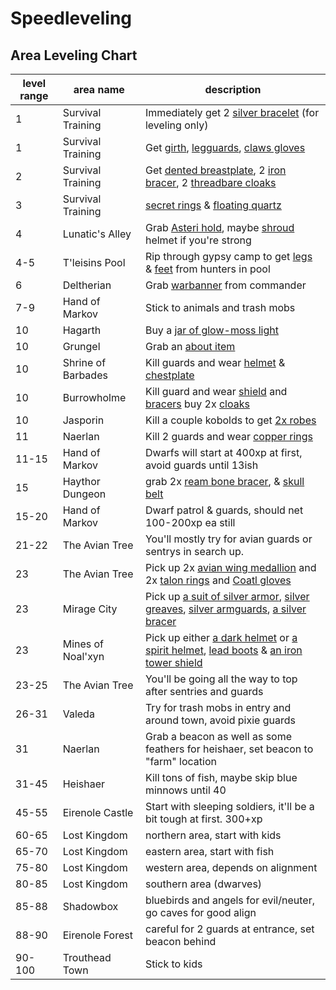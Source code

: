 # Speedleveling

## Area Leveling Chart

| level range | area name | description |
| --- | --- | --- |
| 1 | Survival Training | Immediately get 2 [silver bracelet](https://itemcalculator.nathanielinman.com/#/dashboard?vnum=3772) (for leveling only) |
| 1 | Survival Training | Get [girth](https://itemcalculator.nathanielinman.com/#/dashboard?vnum=3780), [legguards](https://itemcalculator.nathanielinman.com/#/dashboard?vnum=3768), [claws gloves](https://itemcalculator.nathanielinman.com/#/dashboard?vnum=3709) |
| 2 | Survival Training | Get [dented breastplate](https://itemcalculator.nathanielinman.com/#/dashboard?vnum=3764), 2 [iron bracer](https://itemcalculator.nathanielinman.com/#/dashboard?vnum=3753), 2 [threadbare cloaks](https://itemcalculator.nathanielinman.com/#/dashboard?lvnum=3705) |
| 3 | Survival Training | [secret rings](https://itemcalculator.nathanielinman.com/#/dashboard?vnum=3763) & [floating quartz](https://itemcalculator.nathanielinman.com/#/dashboard?vnum=3770) |
| 4 | Lunatic's Alley | Grab [Asteri hold](https://itemcalculator.nathanielinman.com/#/dashboard?vnum=25388), maybe [shroud](https://itemcalculator.nathanielinman.com/#/dashboard?vnum=25382) helmet if you're strong |
| 4-5 | T'leisins Pool | Rip through gypsy camp to get [legs](https://itemcalculator.nathanielinman.com/#/dashboard?vnum=12216) & [feet](https://itemcalculator.nathanielinman.com/#/dashboard?vnum=12217) from hunters in pool |
| 6 | Deltherian | Grab [warbanner](https://itemcalculator.nathanielinman.com/#/dashboard?vnum=1993) from commander |
| 7-9 | Hand of Markov | Stick to animals and trash mobs |
| 10 | Hagarth | Buy a [jar of glow-moss light](https://itemcalculator.nathanielinman.com/#/dashboard?vnum=6636) |
| 10 | Grungel | Grab an [about item](https://itemcalculator.nathanielinman.com/#/dashboard?vnum=2802) |
| 10 | Shrine of Barbades | Kill guards and wear [helmet](https://itemcalculator.nathanielinman.com/#/dashboard?vnum=6233) & [chestplate](https://itemcalculator.nathanielinman.com/#/dashboard?vnum=6208) |
| 10 | Burrowholme | Kill guard and wear [shield](https://itemcalculator.nathanielinman.com/#/dashboard?vnum=20730) and [bracers](https://itemcalculator.nathanielinman.com/#/dashboard?vnum=20731) buy 2x [cloaks](https://itemcalculator.nathanielinman.com/#/dashboard?vnum=20717) |
| 10 | Jasporin | Kill a couple kobolds to get [2x robes](https://itemcalculator.nathanielinman.com/#/dashboard?vnum=11408) |
| 11 | Naerlan | Kill 2 guards and wear [copper rings](https://itemcalculator.nathanielinman.com/#/dashboard?vnum=3364) |
| 11-15 | Hand of Markov | Dwarfs will start at 400xp at first, avoid guards until 13ish |
| 15 | Haythor Dungeon | grab 2x [ream bone bracer](https://itemcalculator.nathanielinman.com/#/dashboard?vnum=18923), & [skull belt](https://itemcalculator.nathanielinman.com/#/dashboard?vnum=18944) |
| 15-20 | Hand of Markov | Dwarf patrol & guards, should net 100-200xp ea still |
| 21-22 | The Avian Tree | You'll mostly try for avian guards or sentrys in search up. |
| 23 | The Avian Tree | Pick up 2x [avian wing medallion](https://itemcalculator.nathanielinman.com/#/dashboard?levelRestriction=25&levelRestriction=30&showStaffs=false&showWands=false&showPills=false&showScrolls=false&showPotions=false&showArmor=true&showWeapons=false&showOther=false&armorFilter=neck&weaponFilter=none&staffFilter=none&wandFilter=none&pillFilter=none&potionFilter=none&scrollFilter=none&areaFilter=none&otherFilter=none&vnum=20321) and 2x [talon rings](https://itemcalculator.nathanielinman.com/#/dashboard?levelRestriction=25&levelRestriction=30&showStaffs=false&showWands=false&showPills=false&showScrolls=false&showPotions=false&showArmor=true&showWeapons=false&showOther=false&armorFilter=finger&weaponFilter=none&staffFilter=none&wandFilter=none&pillFilter=none&potionFilter=none&scrollFilter=none&areaFilter=none&otherFilter=none&vnum=20318) and [Coatl gloves](https://itemcalculator.nathanielinman.com/#/dashboard?levelRestriction=25&levelRestriction=30&showStaffs=false&showWands=false&showPills=false&showScrolls=false&showPotions=false&showArmor=true&showWeapons=false&showOther=false&armorFilter=hands&weaponFilter=none&staffFilter=none&wandFilter=none&pillFilter=none&potionFilter=none&scrollFilter=none&areaFilter=none&otherFilter=none&vnum=20326) |
| 23 | Mirage City | Pick up [a suit of silver armor](https://itemcalculator.nathanielinman.com/#/dashboard?levelRestriction=25&levelRestriction=30&showStaffs=false&showWands=false&showPills=false&showScrolls=false&showPotions=false&showArmor=true&showWeapons=false&showOther=false&armorFilter=body&weaponFilter=none&staffFilter=none&wandFilter=none&pillFilter=none&potionFilter=none&scrollFilter=none&areaFilter=none&otherFilter=none&vnum=26933), [silver greaves](https://itemcalculator.nathanielinman.com/#/dashboard?levelRestriction=25&levelRestriction=30&showStaffs=false&showWands=false&showPills=false&showScrolls=false&showPotions=false&showArmor=true&showWeapons=false&showOther=false&armorFilter=legs&weaponFilter=none&staffFilter=none&wandFilter=none&pillFilter=none&potionFilter=none&scrollFilter=none&areaFilter=none&otherFilter=none&vnum=26938), [silver armguards](https://itemcalculator.nathanielinman.com/#/dashboard?levelRestriction=25&levelRestriction=30&showStaffs=false&showWands=false&showPills=false&showScrolls=false&showPotions=false&showArmor=true&showWeapons=false&showOther=false&armorFilter=arms&weaponFilter=none&staffFilter=none&wandFilter=none&pillFilter=none&potionFilter=none&scrollFilter=none&areaFilter=none&otherFilter=none&vnum=26931), [a silver bracer](https://itemcalculator.nathanielinman.com/#/dashboard?levelRestriction=25&levelRestriction=30&showStaffs=false&showWands=false&showPills=false&showScrolls=false&showPotions=false&showArmor=true&showWeapons=false&showOther=false&armorFilter=wrist&weaponFilter=none&staffFilter=none&wandFilter=none&pillFilter=none&potionFilter=none&scrollFilter=none&areaFilter=none&otherFilter=none&vnum=26936) |
| 23 | Mines of Noal'xyn | Pick up either [a dark helmet](https://itemcalculator.nathanielinman.com/#/dashboard?levelRestriction=25&levelRestriction=30&showStaffs=false&showWands=false&showPills=false&showScrolls=false&showPotions=false&showArmor=true&showWeapons=false&showOther=false&armorFilter=head&weaponFilter=none&staffFilter=none&wandFilter=none&pillFilter=none&potionFilter=none&scrollFilter=none&areaFilter=none&otherFilter=none&vnum=10050) or [a spirit helmet](https://itemcalculator.nathanielinman.com/#/dashboard?levelRestriction=25&levelRestriction=30&showStaffs=false&showWands=false&showPills=false&showScrolls=false&showPotions=false&showArmor=true&showWeapons=false&showOther=false&armorFilter=head&weaponFilter=none&staffFilter=none&wandFilter=none&pillFilter=none&potionFilter=none&scrollFilter=none&areaFilter=none&otherFilter=none&vnum=10044), [lead boots](https://itemcalculator.nathanielinman.com/#/dashboard?levelRestriction=25&levelRestriction=30&showStaffs=false&showWands=false&showPills=false&showScrolls=false&showPotions=false&showArmor=true&showWeapons=false&showOther=false&armorFilter=feet&weaponFilter=none&staffFilter=none&wandFilter=none&pillFilter=none&potionFilter=none&scrollFilter=none&areaFilter=none&otherFilter=none&vnum=10066) & [an iron tower shield](https://itemcalculator.nathanielinman.com/#/dashboard?levelRestriction=25&levelRestriction=30&showStaffs=false&showWands=false&showPills=false&showScrolls=false&showPotions=false&showArmor=true&showWeapons=false&showOther=false&armorFilter=shield&weaponFilter=none&staffFilter=none&wandFilter=none&pillFilter=none&potionFilter=none&scrollFilter=none&areaFilter=none&otherFilter=none&vnum=10076) |
| 23-25 | The Avian Tree | You'll be going all the way to top after sentries and guards |
| 26-31 | Valeda | Try for trash mobs in entry and around town, avoid pixie guards |
| 31 | Naerlan | Grab a beacon as well as some feathers for heishaer, set beacon to "farm" location |
| 31-45 | Heishaer | Kill tons of fish, maybe skip blue minnows until 40 |
| 45-55 | Eirenole Castle | Start with sleeping soldiers, it'll be a bit tough at first. 300+xp |
| 60-65 | Lost Kingdom | northern area, start with kids |
| 65-70 | Lost Kingdom | eastern area, start with fish |
| 75-80 | Lost Kingdom | western area, depends on alignment |
| 80-85 | Lost Kingdom | southern area (dwarves) |
| 85-88 | Shadowbox | bluebirds and angels for evil/neuter, go caves for good align |
| 88-90 | Eirenole Forest | careful for 2 guards at entrance, set beacon behind |
| 90-100 | Trouthead Town | Stick to kids |
